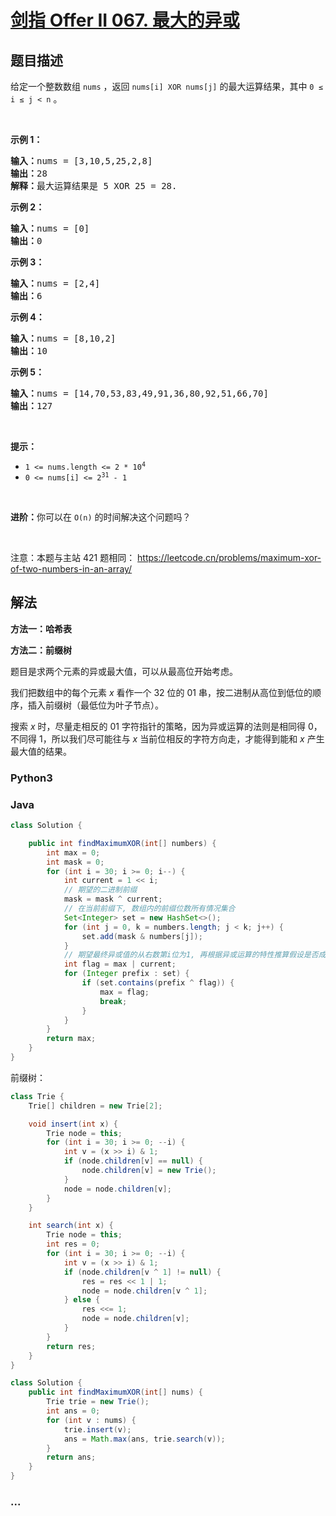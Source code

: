 # [剑指 Offer II 067. 最大的异或](https://leetcode.cn/problems/ms70jA)

## 题目描述

<!-- 这里写题目描述 -->

<p>给定一个整数数组 <code>nums</code> ，返回<em> </em><code>nums[i] XOR nums[j]</code> 的最大运算结果，其中 <code>0 &le; i &le; j &lt; n</code> 。</p>

<p>&nbsp;</p>

<div class="original__bRMd">
<div>
<p><strong>示例 1：</strong></p>

<pre>
<strong>输入：</strong>nums = [3,10,5,25,2,8]
<strong>输出：</strong>28
<strong>解释：</strong>最大运算结果是 5 XOR 25 = 28.</pre>

<p><strong>示例 2：</strong></p>

<pre>
<strong>输入：</strong>nums = [0]
<strong>输出：</strong>0
</pre>

<p><strong>示例 3：</strong></p>

<pre>
<strong>输入：</strong>nums = [2,4]
<strong>输出：</strong>6
</pre>

<p><strong>示例 4：</strong></p>

<pre>
<strong>输入：</strong>nums = [8,10,2]
<strong>输出：</strong>10
</pre>

<p><strong>示例 5：</strong></p>

<pre>
<strong>输入：</strong>nums = [14,70,53,83,49,91,36,80,92,51,66,70]
<strong>输出：</strong>127
</pre>

<p>&nbsp;</p>

<p><strong>提示：</strong></p>

<ul>
	<li><code>1 &lt;= nums.length &lt;= 2 * 10<sup>4</sup></code></li>
	<li><code>0 &lt;= nums[i] &lt;= 2<sup>31</sup> - 1</code></li>
</ul>
</div>
</div>

<p>&nbsp;</p>

<p><strong>进阶：</strong>你可以在 <code>O(n)</code> 的时间解决这个问题吗？</p>

<p>&nbsp;</p>

<p><meta charset="UTF-8" />注意：本题与主站 421&nbsp;题相同：&nbsp;<a href="https://leetcode.cn/problems/maximum-xor-of-two-numbers-in-an-array/">https://leetcode.cn/problems/maximum-xor-of-two-numbers-in-an-array/</a></p>

## 解法

<!-- 这里可写通用的实现逻辑 -->

**方法一：哈希表**

**方法二：前缀树**

题目是求两个元素的异或最大值，可以从最高位开始考虑。

我们把数组中的每个元素 $x$ 看作一个 $32$ 位的 $01$ 串，按二进制从高位到低位的顺序，插入前缀树（最低位为叶子节点）。

搜索 $x$ 时，尽量走相反的 $01$ 字符指针的策略，因为异或运算的法则是相同得 $0$，不同得 $1$，所以我们尽可能往与 $x$ 当前位相反的字符方向走，才能得到能和 $x$ 产生最大值的结果。

<!-- tabs:start -->

### **Python3**

<!-- 这里可写当前语言的特殊实现逻辑 -->





### **Java**

<!-- 这里可写当前语言的特殊实现逻辑 -->

```java
class Solution {

    public int findMaximumXOR(int[] numbers) {
        int max = 0;
        int mask = 0;
        for (int i = 30; i >= 0; i--) {
            int current = 1 << i;
            // 期望的二进制前缀
            mask = mask ^ current;
            // 在当前前缀下, 数组内的前缀位数所有情况集合
            Set<Integer> set = new HashSet<>();
            for (int j = 0, k = numbers.length; j < k; j++) {
                set.add(mask & numbers[j]);
            }
            // 期望最终异或值的从右数第i位为1, 再根据异或运算的特性推算假设是否成立
            int flag = max | current;
            for (Integer prefix : set) {
                if (set.contains(prefix ^ flag)) {
                    max = flag;
                    break;
                }
            }
        }
        return max;
    }
}
```

前缀树：

```java
class Trie {
    Trie[] children = new Trie[2];

    void insert(int x) {
        Trie node = this;
        for (int i = 30; i >= 0; --i) {
            int v = (x >> i) & 1;
            if (node.children[v] == null) {
                node.children[v] = new Trie();
            }
            node = node.children[v];
        }
    }

    int search(int x) {
        Trie node = this;
        int res = 0;
        for (int i = 30; i >= 0; --i) {
            int v = (x >> i) & 1;
            if (node.children[v ^ 1] != null) {
                res = res << 1 | 1;
                node = node.children[v ^ 1];
            } else {
                res <<= 1;
                node = node.children[v];
            }
        }
        return res;
    }
}

class Solution {
    public int findMaximumXOR(int[] nums) {
        Trie trie = new Trie();
        int ans = 0;
        for (int v : nums) {
            trie.insert(v);
            ans = Math.max(ans, trie.search(v));
        }
        return ans;
    }
}
```









### **...**

```

```


